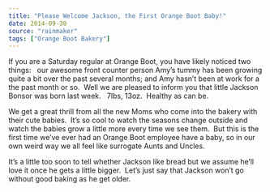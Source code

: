 ```yaml
---
title: "Please Welcome Jackson, the First Orange Boot Baby!"
date: 2014-09-30
source: "rainmaker"
tags: ["Orange Boot Bakery"]
---
```


If you are a Saturday regular at Orange Boot, you have likely noticed two things:   our awesome front counter person Amy’s tummy has been growing quite a bit over the past several months; and Amy hasn’t been at work for a the past month or so.  Well we are pleased to inform you that little Jackson Bonsor was born last week.   7lbs, 13oz.  Healthy as can be.

We get a great thrill from all the new Moms who come into the bakery with their cute babies.  It’s so cool to watch the seasons change outside and watch the babies grow a little more every time we see them.  But this is the first time we’ve ever had an Orange Boot employee have a baby, so in our own weird way we all feel like surrogate Aunts and Uncles.

It’s a little too soon to tell whether Jackson like bread but we assume he’ll love it once he gets a little bigger.  Let’s just say that Jackson won’t go without good baking as he get older.
